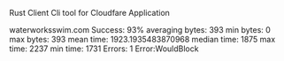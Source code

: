 Rust Client Cli tool for Cloudfare Application

waterworksswim.com
Success: 93%
averaging bytes: 393
min bytes: 0
max bytes: 393
mean time: 1923.1935483870968
median time: 1875
max time: 2237
min time: 1731
Errors: 1
Error:WouldBlock